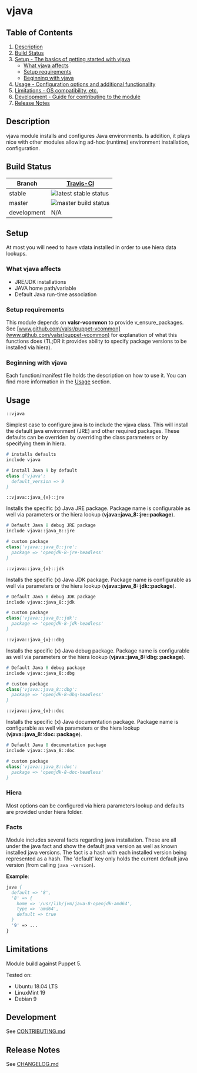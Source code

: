 # vjava

## Table of Contents

1.  [Description](#description)
2.  [Build Status](#build-status)
3.  [Setup - The basics of getting started with vjava](#setup)
    - [What vjava affects](#what-vjava-affects)
    - [Setup requirements](#setup-requirements)
    - [Beginning with vjava](#beginning-with-vjava)
4.  [Usage - Configuration options and additional functionality](#usage)
5.  [Limitations - OS compatibility, etc.](#limitations)
6.  [Development - Guide for contributing to the module](#development)
7.  [Release Notes](#release-notes)

## Description

vjava module installs and configures Java environments. Is addition, it plays nice with other modules allowing
ad-hoc (runtime) environment installation, configuration.

## Build Status

| Branch      | [Travis-CI](https://travis-ci.org/valsr/puppet-vjava/branches)                      |
| ----------- | ----------------------------------------------------------------------------------- |
| stable      | ![latest stable status](https://travis-ci.org/valsr/puppet-vjava.svg?branch=stable) |
| master      | ![master build status](https://travis-ci.org/valsr/puppet-vjava.svg?branch=master)  |
| development | N/A                                                                                 |

## Setup

At most you will need to have vdata installed in order to use hiera data lookups.

### What vjava affects

- JRE/JDK installations
- JAVA home path/variable
- Default Java run-time association

### Setup requirements

This module depends on **valsr-vcommon** to provide v_ensure_packages. See
[www.github.com/valsr/puppet-vcommon](www.github.com/valsr/puppet-vcommon) for explanation of what this functions does
(TL;DR it provides ability to specify package versions to be installed via hiera).

### Beginning with vjava

Each function/manifest file holds the description on how to use it. You can find more information in the
[Usage](#usage) section.

## Usage

`::vjava`

Simplest case to configure java is to include the vjava class. This will install the default java environment
(JRE) and other required packages. These defaults can be overriden by overriding the class parameters or by
specifying them in hiera.

```pp
# installs defaults
include vjava

# install Java 9 by default
class {'vjava':
  default_version => 9
}
```

`::vjava::java_{x}::jre`

Installs the specific (x) Java JRE package. Package name is configurable as well via parameters or the hiera
lookup (**vjava::java_8::jre::package**).

```pp
# Default Java 8 debug JRE package
include vjava::java_8::jre

# custom package
class{'vjava::java_8::jre':
  package => 'openjdk-8-jre-headless'
}
```

`::vjava::java_{x}::jdk`

Installs the specific (x) Java JDK package. Package name is configurable as well via parameters or the hiera
lookup (**vjava::java_8::jdk::package**).

```pp
# Default Java 8 debug JDK package
include vjava::java_8::jdk

# custom package
class{'vjava::java_8::jdk':
  package => 'openjdk-8-jdk-headless'
}
```

`::vjava::java_{x}::dbg`

Installs the specific (x) Java debug package. Package name is configurable as well via parameters or the hiera
lookup (**vjava::java_8::dbg::package**).

```pp
# Default Java 8 debug package
include vjava::java_8::dbg

# custom package
class{'vjava::java_8::dbg':
  package => 'openjdk-8-dbg-headless'
}
```

`::vjava::java_{x}::doc`

Installs the specific (x) Java documentation package. Package name is configurable as well via parameters or the
hiera lookup (**vjava::java_8::doc::package**).

```pp
# Default Java 8 documentation package
include vjava::java_8::doc

# custom package
class{'vjava::java_8::doc':
  package => 'openjdk-8-doc-headless'
}
```

### Hiera

Most options can be configured via hiera parameters lookup and defaults are provided under hiera folder.

### Facts

Module includes several facts regarding java installation. These are all under the java fact and show the default java
version as well as known installed java versions. The fact is a hash with each installed version being represented as a
hash. The 'default' key only holds the current default java version (from calling `java -version`).

**Example**:

```pp
java {
  default => '8',
  '8' => {
    home => '/usr/lib/jvm/java-8-openjdk-amd64',
    type => 'amd64',
    default => true
  }
  '9' => ...
}
```

## Limitations

Module build against Puppet 5.

Tested on:

- Ubuntu 18.04 LTS
- LinuxMint 19
- Debian 9

## Development

See [CONTRIBUTING.md](CONTRIBUTING.md)

## Release Notes

See [CHANGELOG.md](CHANGELOG.md)
